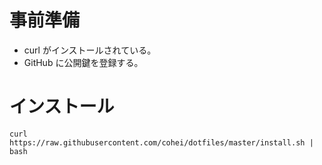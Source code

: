 # 事前準備

- curl がインストールされている。
- GitHub に公開鍵を登録する。

# インストール

```shell
curl https://raw.githubusercontent.com/cohei/dotfiles/master/install.sh | bash
```
